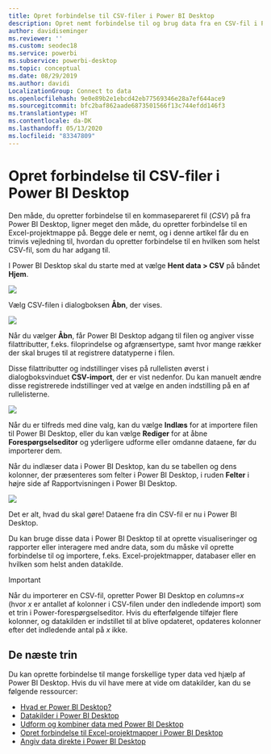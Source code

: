```yaml
---
title: Opret forbindelse til CSV-filer i Power BI Desktop
description: Opret nemt forbindelse til og brug data fra en CSV-fil i Power BI Desktop
author: davidiseminger
ms.reviewer: ''
ms.custom: seodec18
ms.service: powerbi
ms.subservice: powerbi-desktop
ms.topic: conceptual
ms.date: 08/29/2019
ms.author: davidi
LocalizationGroup: Connect to data
ms.openlocfilehash: 9e0e89b2e1ebcd42eb77569346e28a7ef644ace9
ms.sourcegitcommit: bfc2baf862aade6873501566f13c744efdd146f3
ms.translationtype: HT
ms.contentlocale: da-DK
ms.lasthandoff: 05/13/2020
ms.locfileid: "83347809"
---
```

# <a name="connect-to-csv-files-in-power-bi-desktop"></a>Opret forbindelse til CSV-filer i Power BI Desktop
Den måde, du opretter forbindelse til en kommasepareret fil (*CSV*) på fra Power BI Desktop, ligner meget den måde, du opretter forbindelse til en Excel-projektmappe på. Begge dele er nemt, og i denne artikel får du en trinvis vejledning til, hvordan du opretter forbindelse til en hvilken som helst CSV-fil, som du har adgang til.

I Power BI Desktop skal du starte med at vælge **Hent data > CSV** på båndet **Hjem**.

![](media/desktop-connect-csv/connect-to-csv_1.png)

Vælg CSV-filen i dialogboksen **Åbn**, der vises.

![](media/desktop-connect-csv/connect-to-csv_2.png)

Når du vælger **Åbn**, får Power BI Desktop adgang til filen og angiver visse filattributter, f.eks. filoprindelse og afgrænsertype, samt hvor mange rækker der skal bruges til at registrere datatyperne i filen.

Disse filattributter og indstillinger vises på rullelisten øverst i dialogboksvinduet **CSV-import**, der er vist nedenfor. Du kan manuelt ændre disse registrerede indstillinger ved at vælge en anden indstilling på en af rullelisterne.

![](media/desktop-connect-csv/connect-to-csv_3.png)

Når du er tilfreds med dine valg, kan du vælge **Indlæs** for at importere filen til Power BI Desktop, eller du kan vælge **Rediger** for at åbne **Forespørgselseditor** og yderligere udforme eller omdanne dataene, før du importerer dem.

Når du indlæser data i Power BI Desktop, kan du se tabellen og dens kolonner, der præsenteres som felter i Power BI Desktop, i ruden **Felter** i højre side af Rapportvisningen i Power BI Desktop.

![](media/desktop-connect-csv/connect-to-csv_4.png)

Det er alt, hvad du skal gøre! Dataene fra din CSV-fil er nu i Power BI Desktop.

Du kan bruge disse data i Power BI Desktop til at oprette visualiseringer og rapporter eller interagere med andre data, som du måske vil oprette forbindelse til og importere, f.eks. Excel-projektmapper, databaser eller en hvilken som helst anden datakilde.

> [!IMPORTANT]
> Når du importerer en CSV-fil, opretter Power BI Desktop en *columns=x* (hvor *x* er antallet af kolonner i CSV-filen under den indledende import) som et trin i Power-forespørgselseditor. Hvis du efterfølgende tilføjer flere kolonner, og datakilden er indstillet til at blive opdateret, opdateres kolonner efter det indledende antal på *x* ikke. 


## <a name="next-steps"></a>De næste trin
Du kan oprette forbindelse til mange forskellige typer data ved hjælp af Power BI Desktop. Hvis du vil have mere at vide om datakilder, kan du se følgende ressourcer:

* [Hvad er Power BI Desktop?](../fundamentals/desktop-what-is-desktop.md)
* [Datakilder i Power BI Desktop](desktop-data-sources.md)
* [Udform og kombiner data med Power BI Desktop](desktop-shape-and-combine-data.md)
* [Opret forbindelse til Excel-projektmapper i Power BI Desktop](desktop-connect-excel.md)   
* [Angiv data direkte i Power BI Desktop](desktop-enter-data-directly-into-desktop.md)   
